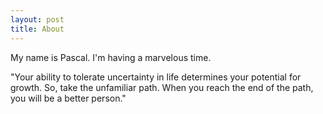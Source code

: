 ```yaml
---
layout: post
title: About
---
```


My name is Pascal.
I'm having a marvelous time.

"Your ability to tolerate uncertainty in life determines your potential for growth.
So, take the unfamiliar path.
When you reach the end of the path, you will be a better person."
